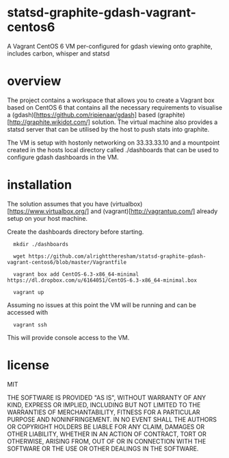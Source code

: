 statsd-graphite-gdash-vagrant-centos6
=====================================

A Vagrant CentOS 6 VM per-configured for gdash viewing onto graphite, includes carbon, whisper and statsd

overview
========

The project contains a workspace that allows you to create a Vagrant box based on CentOS 6 that contains all the necessary requirements to visualise a (gdash)[https://github.com/ripienaar/gdash] based (graphite)[http://graphite.wikidot.com/] solution.  The virtual machine also provides a statsd server that can be utilised by the host to push stats into graphite.  

The VM is setup with hostonly networking on 33.33.33.10 and a mountpoint created in the hosts local directory called ./dashboards that can be used to configure gdash dashboards in the VM.


installation
========

The solution assumes that you have (virtualbox)[https://www.virtualbox.org/] and (vagrant)[http://vagrantup.com/] already setup on your host machine.

Create the dashboards directory before starting.

      mkdir ./dashboards
      
      wget https://github.com/alrighttheresham/statsd-graphite-gdash-vagrant-centos6/blob/master/Vagrantfile

      vagrant box add CentOS-6.3-x86_64-minimal https://dl.dropbox.com/u/6164051/CentOS-6.3-x86_64-minimal.box 

      vagrant up 

Assuming no issues at this point the VM will be running and can be accessed with 

      vagrant ssh

This will provide console access to the VM.



license 
========

MIT 

THE SOFTWARE IS PROVIDED "AS IS", WITHOUT WARRANTY OF ANY KIND,
EXPRESS OR IMPLIED, INCLUDING BUT NOT LIMITED TO THE WARRANTIES OF
MERCHANTABILITY, FITNESS FOR A PARTICULAR PURPOSE AND
NONINFRINGEMENT. IN NO EVENT SHALL THE AUTHORS OR COPYRIGHT HOLDERS BE LIABLE FOR ANY CLAIM, DAMAGES OR OTHER LIABILITY, WHETHER IN AN ACTION OF CONTRACT, TORT OR OTHERWISE, ARISING FROM, OUT OF OR IN CONNECTION WITH THE SOFTWARE OR THE USE OR OTHER DEALINGS IN THE SOFTWARE.